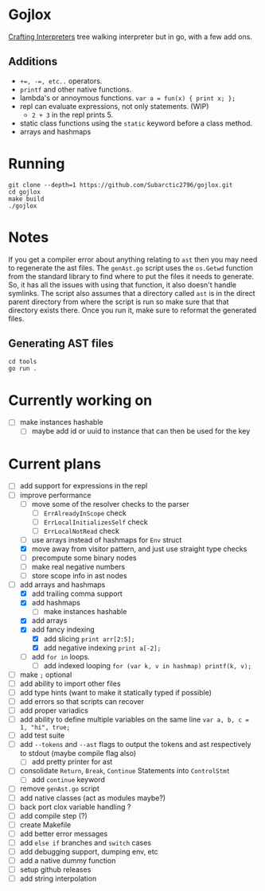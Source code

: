 # Gojlox
[Crafting Interpreters](https://craftinginterpreters.com) tree walking interpreter but in go, with a few add ons.

## Additions
- `+=, -=, etc..` operators.
- `printf` and other native functions.
- lambda's or annoymous functions. `var a = fun(x) { print x; };`
- repl can evaluate expressions, not only statements. (WIP)
    - `2 + 3` in the repl prints 5.
- static class functions using the `static` keyword before a class method.
- arrays and hashmaps

# Running
```console
git clone --depth=1 https://github.com/Subarctic2796/gojlox.git
cd gojlox
make build
./gojlox
```

# Notes
If you get a compiler error about anything relating to `ast` then you may need to regenerate the ast files.
The `genAst.go` script uses the `os.Getwd` function from the standard library to find where to put the files
it needs to generate. So, it has all the issues with using that function, it also doesn't handle symlinks. The
script also assumes that a directory called `ast` is in the direct parent directory from where the script is run
so make sure that that directory exists there.
Once you run it, make sure to reformat the generated files.
## Generating AST files
```console
cd tools
go run .
```

# Currently working on
- [ ] make instances hashable
  - [ ] maybe add id or uuid to instance that can then be used for the key

# Current plans
- [ ] add support for expressions in the repl
- [ ] improve performance
  - [ ] move some of the resolver checks to the parser
	- [ ] `ErrAlreadyInScope` check
	- [ ] `ErrLocalInitializesSelf` check
	- [ ] `ErrLocalNotRead` check
  - [ ] use arrays instead of hashmaps for `Env` struct
  - [x] move away from visitor pattern, and just use straight type checks
  - [ ] precompute some binary nodes
  - [ ] make real negative numbers
  - [ ] store scope info in ast nodes
- [ ] add arrays and hashmaps
  - [x] add trailing comma support
  - [x] add hashmaps
    - [ ] make instances hashable
  - [x] add arrays
  - [x] add fancy indexing
    - [x] add slicing `print arr[2:5];`
    - [x] add negative indexing `print a[-2];`
  - [ ] add `for in` loops.
    - [ ] add indexed looping `for (var k, v in hashmap) printf(k, v);`
- [ ] make `;` optional
- [ ] add ability to import other files
- [ ] add type hints (want to make it statically typed if possible)
- [ ] add errors so that scripts can recover
- [ ] add proper variadics
- [ ] add ability to define multiple variables on the same line `var a, b, c = 1, "hi", true;`
- [ ] add test suite
- [ ] add `--tokens` and `--ast` flags to output the tokens and ast respectively to stdout (maybe compile flag also)
  - [ ] add pretty printer for ast
- [ ] consolidate `Return`, `Break`, `Continue` Statements into `ControlStmt`
  - [ ] add `continue` keyword
- [ ] remove `genAst.go` script
- [ ] add native classes (act as modules maybe?)
- [ ] back port clox variable handling ?
- [ ] add compile step (?)
- [ ] create Makefile
- [ ] add better error messages
- [ ] add `else if` branches and `switch` cases
- [ ] add debugging support, dumping env, etc
- [ ] add a native dummy function
- [ ] setup github releases
- [ ] add string interpolation

